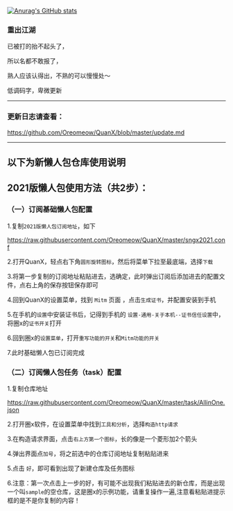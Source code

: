 [![Anurag's GitHub stats](https://github-readme-stats.vercel.app/api?username=Oreomeow)](https://github.com/anuraghazra/github-readme-stats)

### 重出江湖

已被打的抬不起头了，

所以名都不敢报了，

熟人应该认得出，不熟的可以慢慢处～

低调码字，卑微更新

-----------------------

### 更新日志请查看：

https://github.com/Oreomeow/QuanX/blob/master/update.md

------------------------------------

## 以下为新懒人包仓库使用说明


## 2021版懒人包使用方法（共2步）：

### （一）订阅基础懒人包配置


 1.复制`2021版懒人包订阅地址`，如下
 
 https://raw.githubusercontent.com/Oreomeow/QuanX/master/sngx2021.conf

  2.打开QuanX，轻点右下角`圆形旋转图标`，然后将菜单下拉至最底端，选择`下载`
  
  3.将第一步复制的订阅地址粘贴进去，选确定，此时弹出订阅后添加进去的配置文件，点右上角的保存按钮保存即可

  4.回到QuanX的设置菜单，找到 `Mitm` 页面 ，点击`生成证书`，并配置安装到手机

  5.在手机的`设置`中安装证书后，记得到手机的 `设置-通用-关于本机--证书信任设置`中，将圈x的`证书开关`打开

  6.回到圈x的`设置菜单`，打开`重写功能的开关`和`Mitm功能的开关`

  7.此时基础懒人包已订阅完成
  


### （二）订阅懒人包任务（task）配置


  1.复制仓库地址
  
https://raw.githubusercontent.com/Oreomeow/QuanX/master/task/AllinOne.json

  2.打开圈x软件，在设置菜单中找到`工具和分析`，选择`构造http请求`

  3.在构造请求界面，点击`右上方第一个图标`，长的像是一个菱形加2个箭头

  4.弹出界面点`加号`，将之前选中的仓库订阅地址复制粘贴进来

  5.点击 `好`，即可看到出现了新建仓库及任务图标
  
  6.注意：第一次点击上一步的好，有可能不出现我们粘贴进去的新仓库，而是出现一个叫`sample`的空仓库，这是圈x的示例功能，请重复操作一遍,注意看粘贴进提示框的是不是你复制的内容！


 
 
